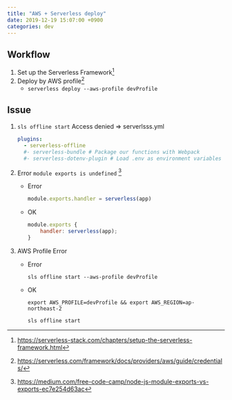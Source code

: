 ```yaml
---
title: "AWS + Serverless deploy"
date: 2019-12-19 15:07:00 +0900
categories: dev
---
```

## Workflow
1. Set up the Serverless Framework[^1]
2. Deploy by AWS profile[^2]
    - `serverless deploy --aws-profile devProfile`

## Issue
1. `sls offline start` Access denied => serverlsss.yml
    ```yml
    plugins:
      - serverless-offline
      #- serverless-bundle # Package our functions with Webpack
      #- serverless-dotenv-plugin # Load .env as environment variables
    ```
    
2. Error `module exports is undefined` [^3]
    - Error
        ```javascript
        module.exports.handler = serverless(app)    
        ```
    - OK  
        ```javascript
        module.exports {
            handler: serverless(app);
        }
        ```

3. AWS Profile Error
    - Error
        ```
        sls offline start --aws-profile devProfile
        ```
    - OK
        ```
        export AWS_PROFILE=devProfile && export AWS_REGION=ap-northeast-2
        
        sls offline start
        ```

[^1]: https://serverless-stack.com/chapters/setup-the-serverless-framework.html
[^2]: https://serverless.com/framework/docs/providers/aws/guide/credentials/
[^3]: https://medium.com/free-code-camp/node-js-module-exports-vs-exports-ec7e254d63ac
